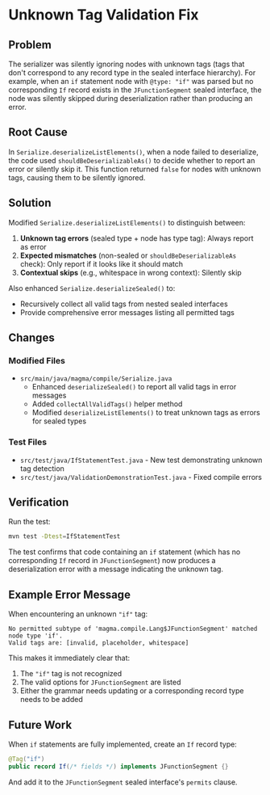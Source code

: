 # Unknown Tag Validation Fix

## Problem

The serializer was silently ignoring nodes with unknown tags (tags that don't correspond to any record type in the
sealed interface hierarchy). For example, when an `if` statement node with `@type: "if"` was parsed but no corresponding
`If` record exists in the `JFunctionSegment` sealed interface, the node was silently skipped during deserialization
rather than producing an error.

## Root Cause

In `Serialize.deserializeListElements()`, when a node failed to deserialize, the code used `shouldBeDeserializableAs()`
to decide whether to report an error or silently skip it. This function returned `false` for nodes with unknown tags,
causing them to be silently ignored.

## Solution

Modified `Serialize.deserializeListElements()` to distinguish between:

1. **Unknown tag errors** (sealed type + node has type tag): Always report as error
2. **Expected mismatches** (non-sealed or `shouldBeDeserializableAs` check): Only report if it looks like it should
   match
3. **Contextual skips** (e.g., whitespace in wrong context): Silently skip

Also enhanced `Serialize.deserializeSealed()` to:

- Recursively collect all valid tags from nested sealed interfaces
- Provide comprehensive error messages listing all permitted tags

## Changes

### Modified Files

- `src/main/java/magma/compile/Serialize.java`
    - Enhanced `deserializeSealed()` to report all valid tags in error messages
    - Added `collectAllValidTags()` helper method
    - Modified `deserializeListElements()` to treat unknown tags as errors for sealed types

### Test Files

- `src/test/java/IfStatementTest.java` - New test demonstrating unknown tag detection
- `src/test/java/ValidationDemonstrationTest.java` - Fixed compile errors

## Verification

Run the test:

```bash
mvn test -Dtest=IfStatementTest
```

The test confirms that code containing an `if` statement (which has no corresponding `If` record in `JFunctionSegment`)
now produces a deserialization error with a message indicating the unknown tag.

## Example Error Message

When encountering an unknown `"if"` tag:

```
No permitted subtype of 'magma.compile.Lang$JFunctionSegment' matched node type 'if'.
Valid tags are: [invalid, placeholder, whitespace]
```

This makes it immediately clear that:

1. The `"if"` tag is not recognized
2. The valid options for `JFunctionSegment` are listed
3. Either the grammar needs updating or a corresponding record type needs to be added

## Future Work

When `if` statements are fully implemented, create an `If` record type:

```java
@Tag("if")
public record If(/* fields */) implements JFunctionSegment {}
```

And add it to the `JFunctionSegment` sealed interface's `permits` clause.
